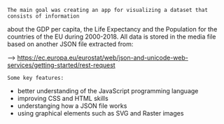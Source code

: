 	The main goal was creating an app for visualizing a dataset that consists of information 
about the GDP per capita, the Life Expectancy and the Population for the countries of the EU 
during 2000-2018. All data is stored in the media file based on another JSON file extracted from: 

--> https://ec.europa.eu/eurostat/web/json-and-unicode-web-services/getting-started/rest-request

	Some key features:
* better understanding of the JavaScript programming language
* improving CSS and HTML skills
* understanging how a JSON file works
* using graphical elements such as SVG and Raster images
